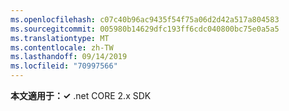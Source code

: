 ```yaml
---
ms.openlocfilehash: c07c40b96ac9435f54f75a06d2d42a517a804583
ms.sourcegitcommit: 005980b14629dfc193ff6cdc040800bc75e0a5a5
ms.translationtype: MT
ms.contentlocale: zh-TW
ms.lasthandoff: 09/14/2019
ms.locfileid: "70997566"
---
```

**本文適用于：✓** .net CORE 2.x SDK
